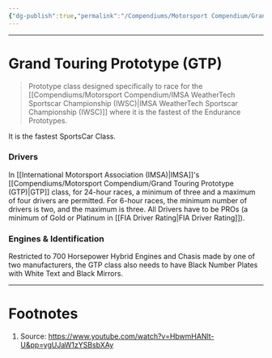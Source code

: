 ```yaml
---
{"dg-publish":true,"permalink":"/Compendiums/Motorsport Compendium/Grand Touring Prototype (GTP)/","tags":["Sports"]}
---
```



---
# Grand Touring Prototype (GTP)
> Prototype class designed specifically to race for the [[Compendiums/Motorsport Compendium/IMSA WeatherTech Sportscar Championship (IWSC)\|IMSA WeatherTech Sportscar Championship (IWSC)]] where it is the fastest of the Endurance Prototypes.

It is the fastest SportsCar Class.

### Drivers
In [[International Motorsport Association (IMSA)\|IMSA]]'s [[Compendiums/Motorsport Compendium/Grand Touring Prototype (GTP)\|GTP]] class, for 24-hour races, a minimum of three and a maximum of four drivers are permitted. For 6-hour races, the minimum number of drivers is two, and the maximum is three. All Drivers have to be PROs (a minimum of Gold or Platinum in [[FIA Driver Rating\|FIA Driver Rating]]).

### Engines & Identification
Restricted to 700 Horsepower Hybrid Engines and Chasis made by one of two manufacturers, the GTP class also needs to have Black Number Plates with White Text and Black Mirrors.


---
# Footnotes
1. Source: https://www.youtube.com/watch?v=HbwmHANlt-U&pp=ygUJaW1zYSBsbXAy